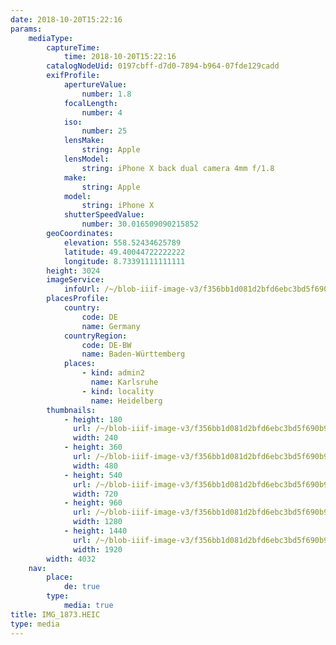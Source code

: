 ```yaml
---
date: 2018-10-20T15:22:16
params:
    mediaType:
        captureTime:
            time: 2018-10-20T15:22:16
        catalogNodeUid: 0197cbff-d7d0-7894-b964-07fde129cadd
        exifProfile:
            apertureValue:
                number: 1.8
            focalLength:
                number: 4
            iso:
                number: 25
            lensMake:
                string: Apple
            lensModel:
                string: iPhone X back dual camera 4mm f/1.8
            make:
                string: Apple
            model:
                string: iPhone X
            shutterSpeedValue:
                number: 30.016509090215852
        geoCoordinates:
            elevation: 558.52434625789
            latitude: 49.40044722222222
            longitude: 8.73391111111111
        height: 3024
        imageService:
            infoUrl: /~/blob-iiif-image-v3/f356bb1d081d2bfd6ebc3bd5f690b9feae174cf0a8bd6779b5552b9e1e6a9b2c/info.json
        placesProfile:
            country:
                code: DE
                name: Germany
            countryRegion:
                code: DE-BW
                name: Baden-Württemberg
            places:
                - kind: admin2
                  name: Karlsruhe
                - kind: locality
                  name: Heidelberg
        thumbnails:
            - height: 180
              url: /~/blob-iiif-image-v3/f356bb1d081d2bfd6ebc3bd5f690b9feae174cf0a8bd6779b5552b9e1e6a9b2c/full/240%2C180/0/default.jpg
              width: 240
            - height: 360
              url: /~/blob-iiif-image-v3/f356bb1d081d2bfd6ebc3bd5f690b9feae174cf0a8bd6779b5552b9e1e6a9b2c/full/480%2C360/0/default.jpg
              width: 480
            - height: 540
              url: /~/blob-iiif-image-v3/f356bb1d081d2bfd6ebc3bd5f690b9feae174cf0a8bd6779b5552b9e1e6a9b2c/full/720%2C540/0/default.jpg
              width: 720
            - height: 960
              url: /~/blob-iiif-image-v3/f356bb1d081d2bfd6ebc3bd5f690b9feae174cf0a8bd6779b5552b9e1e6a9b2c/full/1280%2C960/0/default.jpg
              width: 1280
            - height: 1440
              url: /~/blob-iiif-image-v3/f356bb1d081d2bfd6ebc3bd5f690b9feae174cf0a8bd6779b5552b9e1e6a9b2c/full/1920%2C1440/0/default.jpg
              width: 1920
        width: 4032
    nav:
        place:
            de: true
        type:
            media: true
title: IMG_1873.HEIC
type: media
---
```


